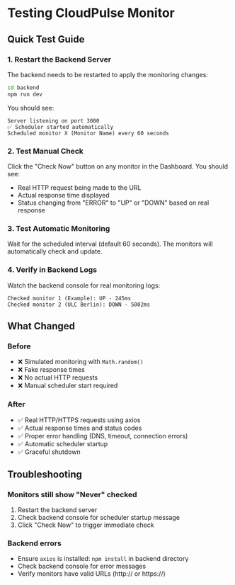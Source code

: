 # Testing CloudPulse Monitor

## Quick Test Guide

### 1. Restart the Backend Server
The backend needs to be restarted to apply the monitoring changes:

```bash
cd backend
npm run dev
```

You should see:
```
Server listening on port 3000
✅ Scheduler started automatically
Scheduled monitor X (Monitor Name) every 60 seconds
```

### 2. Test Manual Check
Click the "Check Now" button on any monitor in the Dashboard. You should see:
- Real HTTP request being made to the URL
- Actual response time displayed
- Status changing from "ERROR" to "UP" or "DOWN" based on real response

### 3. Test Automatic Monitoring
Wait for the scheduled interval (default 60 seconds). The monitors will automatically check and update.

### 4. Verify in Backend Logs
Watch the backend console for real monitoring logs:
```
Checked monitor 1 (Example): UP - 245ms
Checked monitor 2 (ULC Berlin): DOWN - 5002ms
```

## What Changed

### Before
- ❌ Simulated monitoring with `Math.random()`
- ❌ Fake response times
- ❌ No actual HTTP requests
- ❌ Manual scheduler start required

### After
- ✅ Real HTTP/HTTPS requests using axios
- ✅ Actual response times and status codes
- ✅ Proper error handling (DNS, timeout, connection errors)
- ✅ Automatic scheduler startup
- ✅ Graceful shutdown

## Troubleshooting

### Monitors still show "Never" checked
1. Restart the backend server
2. Check backend console for scheduler startup message
3. Click "Check Now" to trigger immediate check

### Backend errors
- Ensure `axios` is installed: `npm install` in backend directory
- Check backend console for error messages
- Verify monitors have valid URLs (http:// or https://)
